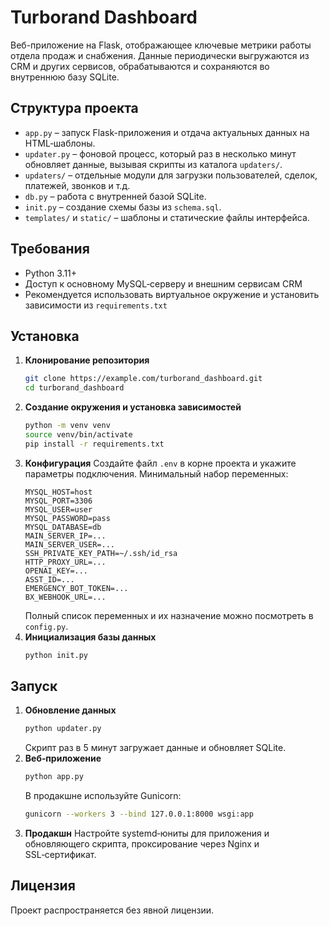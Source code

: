 # Turborand Dashboard

Веб-приложение на Flask, отображающее ключевые метрики работы отдела продаж и снабжения. Данные периодически выгружаются из CRM и других сервисов, обрабатываются и сохраняются во внутреннюю базу SQLite.

## Структура проекта
- `app.py` – запуск Flask-приложения и отдача актуальных данных на HTML‑шаблоны.
- `updater.py` – фоновой процесс, который раз в несколько минут обновляет данные, вызывая скрипты из каталога `updaters/`.
- `updaters/` – отдельные модули для загрузки пользователей, сделок, платежей, звонков и т.д.
- `db.py` – работа с внутренней базой SQLite.
- `init.py` – создание схемы базы из `schema.sql`.
- `templates/` и `static/` – шаблоны и статические файлы интерфейса.

## Требования
- Python 3.11+
- Доступ к основному MySQL‑серверу и внешним сервисам CRM
- Рекомендуется использовать виртуальное окружение и установить зависимости из `requirements.txt`

## Установка
1. **Клонирование репозитория**
   ```bash
   git clone https://example.com/turborand_dashboard.git
   cd turborand_dashboard
   ```
2. **Создание окружения и установка зависимостей**
   ```bash
   python -m venv venv
   source venv/bin/activate
   pip install -r requirements.txt
   ```
3. **Конфигурация**
   Создайте файл `.env` в корне проекта и укажите параметры подключения. Минимальный набор переменных:
   ```dotenv
   MYSQL_HOST=host
   MYSQL_PORT=3306
   MYSQL_USER=user
   MYSQL_PASSWORD=pass
   MYSQL_DATABASE=db
   MAIN_SERVER_IP=...
   MAIN_SERVER_USER=...
   SSH_PRIVATE_KEY_PATH=~/.ssh/id_rsa
   HTTP_PROXY_URL=...
   OPENAI_KEY=...
   ASST_ID=...
   EMERGENCY_BOT_TOKEN=...
   BX_WEBHOOK_URL=...
   ```
   Полный список переменных и их назначение можно посмотреть в `config.py`.
4. **Инициализация базы данных**
   ```bash
   python init.py
   ```

## Запуск
1. **Обновление данных**
   ```bash
   python updater.py
   ```
   Скрипт раз в 5 минут загружает данные и обновляет SQLite.
2. **Веб‑приложение**
   ```bash
   python app.py
   ```
   В продакшне используйте Gunicorn:
   ```bash
   gunicorn --workers 3 --bind 127.0.0.1:8000 wsgi:app
   ```
3. **Продакшн**
   Настройте systemd‑юниты для приложения и обновляющего скрипта, проксирование через Nginx и SSL‑сертификат.

## Лицензия
Проект распространяется без явной лицензии.

